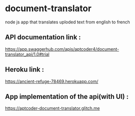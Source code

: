 # document-translator
node js app that translates uploded text from english  to french


## API documentation link :
https://app.swaggerhub.com/apis/aptcoder4/document-translator_api/1.0#trial

## Heroku link : 
https://ancient-refuge-78469.herokuapp.com/

## App implementation of the api(with UI) :
https://aptcoder-document-translator.glitch.me
